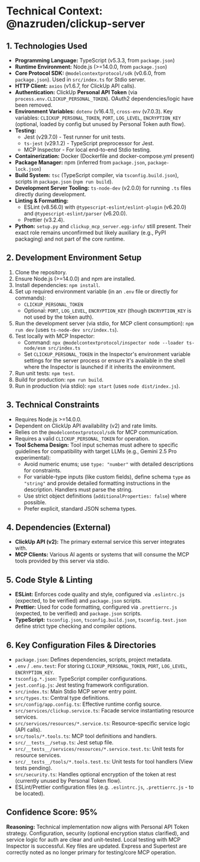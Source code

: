 # Technical Context: @nazruden/clickup-server

## 1. Technologies Used

- **Programming Language:** TypeScript (v5.3.3, from `package.json`)
- **Runtime Environment:** Node.js (>=14.0.0, from `package.json`)
- **Core Protocol SDK:** `@modelcontextprotocol/sdk` (v0.6.0, from `package.json`). Used in `src/index.ts` for Stdio server.
- **HTTP Client:** `axios` (v1.6.7, for ClickUp API calls).
- **Authentication:** ClickUp **Personal API Token** (via `process.env.CLICKUP_PERSONAL_TOKEN`). OAuth2 dependencies/logic have been removed.
- **Environment Variables:** `dotenv` (v16.4.1), `cross-env` (v7.0.3). Key variables: `CLICKUP_PERSONAL_TOKEN`, `PORT`, `LOG_LEVEL`, `ENCRYPTION_KEY` (optional, loaded by config but unused by Personal Token auth flow).
- **Testing:**
  - Jest (v29.7.0) - Test runner for unit tests.
  - `ts-jest` (v29.1.2) - TypeScript preprocessor for Jest.
  - MCP Inspector - For local end-to-end Stdio testing.
- **Containerization:** Docker (Dockerfile and docker-compose.yml present)
- **Package Manager:** npm (inferred from `package.json`, `package-lock.json`)
- **Build System:** `tsc` (TypeScript compiler, via `tsconfig.build.json`), scripts in `package.json` (`npm run build`).
- **Development Server Tooling:** `ts-node-dev` (v2.0.0) for running `.ts` files directly during development.
- **Linting & Formatting:**
  - ESLint (v8.56.0) with `@typescript-eslint/eslint-plugin` (v6.20.0) and `@typescript-eslint/parser` (v6.20.0).
  - Prettier (v3.2.4).
- **Python:** `setup.py` and `clickup_mcp_server.egg-info/` still present. Their exact role remains unconfirmed but likely auxiliary (e.g., PyPI packaging) and not part of the core runtime.

## 2. Development Environment Setup

1.  Clone the repository.
2.  Ensure Node.js (>=14.0.0) and npm are installed.
3.  Install dependencies: `npm install`.
4.  Set up required environment variable (in an `.env` file or directly for commands):
    - `CLICKUP_PERSONAL_TOKEN`
    - Optional: `PORT`, `LOG_LEVEL`, `ENCRYPTION_KEY` (though `ENCRYPTION_KEY` is not used by the token auth).
5.  Run the development server (via stdio, for MCP client consumption): `npm run dev` (uses `ts-node-dev src/index.ts`).
6.  Test locally with MCP Inspector:
    - Command: `npx @modelcontextprotocol/inspector node --loader ts-node/esm src/index.ts`
    - Set `CLICKUP_PERSONAL_TOKEN` in the Inspector's environment variable settings for the server process or ensure it's available in the shell where the Inspector is launched if it inherits the environment.
7.  Run unit tests: `npm test`.
8.  Build for production: `npm run build`.
9.  Run in production (via stdio): `npm start` (uses `node dist/index.js`).

## 3. Technical Constraints

- Requires Node.js >=14.0.0.
- Dependent on ClickUp API availability (v2) and rate limits.
- Relies on the `@modelcontextprotocol/sdk` for MCP communication.
- Requires a valid `CLICKUP_PERSONAL_TOKEN` for operation.
- **Tool Schema Design:** Tool input schemas must adhere to specific guidelines for compatibility with target LLMs (e.g., Gemini 2.5 Pro experimental):
  - Avoid numeric enums; use `type: "number"` with detailed descriptions for constraints.
  - For variable-type inputs (like custom fields), define schema `type` as `"string"` and provide detailed formatting instructions in the description. Handlers must parse the string.
  - Use strict object definitions (`additionalProperties: false`) where possible.
  - Prefer explicit, standard JSON schema types.

## 4. Dependencies (External)

- **ClickUp API (v2):** The primary external service this server integrates with.
- **MCP Clients:** Various AI agents or systems that will consume the MCP tools provided by this server via stdio.

## 5. Code Style & Linting

- **ESLint:** Enforces code quality and style, configured via `.eslintrc.js` (expected, to be verified) and `package.json` scripts.
- **Prettier:** Used for code formatting, configured via `.prettierrc.js` (expected, to be verified) and `package.json` scripts.
- **TypeScript:** `tsconfig.json`, `tsconfig.build.json`, `tsconfig.test.json` define strict type checking and compiler options.

## 6. Key Configuration Files & Directories

- `package.json`: Defines dependencies, scripts, project metadata.
- `.env` / `.env.test`: For storing `CLICKUP_PERSONAL_TOKEN`, `PORT`, `LOG_LEVEL`, `ENCRYPTION_KEY`.
- `tsconfig.*.json`: TypeScript compiler configurations.
- `jest.config.js`: Jest testing framework configuration.
- `src/index.ts`: Main Stdio MCP server entry point.
- `src/types.ts`: Central type definitions.
- `src/config/app.config.ts`: Effective runtime config source.
- `src/services/clickup.service.ts`: Facade service instantiating resource services.
- `src/services/resources/*.service.ts`: Resource-specific service logic (API calls).
- `src/tools/*.tools.ts`: MCP tool definitions and handlers.
- `src/__tests__/setup.ts`: Jest setup file.
- `src/__tests__/services/resources/*.service.test.ts`: Unit tests for resource services.
- `src/__tests__/tools/*.tools.test.ts`: Unit tests for tool handlers (View tests pending).
- `src/security.ts`: Handles optional encryption of the token at rest (currently unused by Personal Token flow).
- ESLint/Prettier configuration files (e.g. `.eslintrc.js`, `.prettierrc.js` - to be located).

## Confidence Score: 95%

**Reasoning:** Technical implementation now aligns with Personal API Token strategy. Configuration, security (optional encryption status clarified), and service logic for auth are clear and unit-tested. Local testing with MCP Inspector is successful. Key files are updated. Express and Supertest are correctly noted as no longer primary for testing/core MCP operation.
